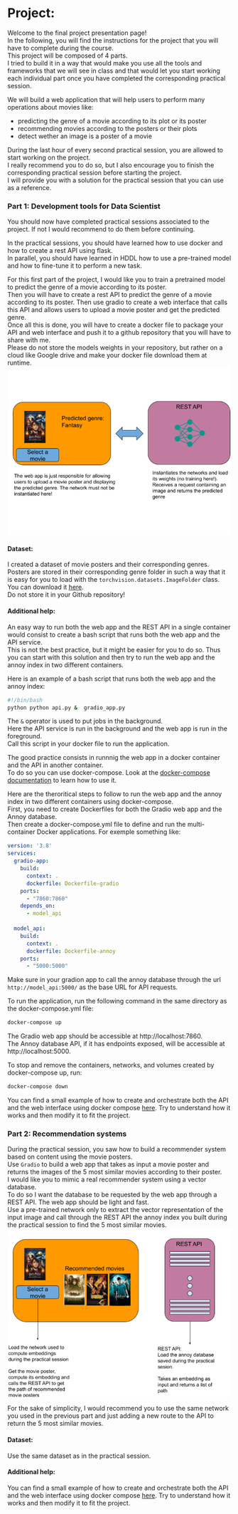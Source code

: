 # Project:
Welcome to the final project presentation page!  
In the following, you will find the instructions for the project that you will have to complete during the course.  
This project will be composed of 4 parts.  
I tried to build it in a way that would make you use all the tools and frameworks that we will see in class and that would let you start working each individual part once you have completed the corresponding practical session.  

We will build a web application that will help users to perform many operations about movies like:
- predicting the genre of a movie according to its plot or its poster
- recommending movies according to the posters or their plots
- detect wether an image is a poster of a movie

During the last hour of every second practical session, you are allowed to start working on the project.  
I really recommend you to do so, but I also encourage you to finish the corresponding practical session before starting the project.  
I will provide you with a solution for the practical session that you can use as a reference.

### Part 1: Development tools for Data Scientist

You should now have completed practical sessions associated to the project.
If not I would recommend to do them before continuing.

In the practical sessions, you should have learned how to use docker and how to create a rest API using flask.  
In parallel, you should have learned in HDDL how to use a pre-trained model and how to fine-tune it to perform a new task.  

For this first part of the project, I would like you to train a pretrained model to predict the genre of a movie according to its poster.  
Then you will have to create a rest API to predict the genre of a movie according to its poster. 
Then use gradio to create a web interface that calls this API and allows users to upload a movie poster and get the predicted genre.  
Once all this is done, you will have to create a docker file to package your API and web interface and push it to a github repository that you will have to share with me.   
Please do not store the models weights in your repository, but rather on a cloud like Google drive and make your docker file download them at runtime.
![](../img/project/Project1.png)
#### Dataset:
I created a dataset of movie posters and their corresponding genres.  
Posters are stored in their corresponding genre folder in such a way that it is easy for you to load with the `torchvision.datasets.ImageFolder` class. 
You can download it [here](https://drive.google.com/file/d/1-1OSGlN2EOqyZuehBgpgI8FNOtK-caYf/view?usp=sharing).  
Do not store it in your Github repository!

#### Additional help:
An easy way to run both the web app and the REST API in a single  container would consist to create a bash script that runs both the web app and the API service.  
This is not the best practice, but it might be easier for you to do so. Thus you can start with this solution and then try to run the web app and the annoy index in two different containers.

Here is an example of a bash script that runs both the web app and the annoy index:  
```bash
#!/bin/bash
python python api.py &  gradio_app.py 
```

The ``&`` operator is used to put jobs in the background.  
Here the API service is run in the background and the web app is run in the foreground.  
Call this script in your docker file to run the application.

The good practice consists in runnnig the web app in a docker container and the API in another container.  
To do so you can use docker-compose. 
Look at the [docker-compose documentation](https://docs.docker.com/compose/gettingstarted/) to learn how to use it. 

Here are the theroritical steps to follow to run the web app and the annoy index in two different containers using docker-compose.  
First, you need to create Dockerfiles for both the Gradio web app and the Annoy database.  
Then create a docker-compose.yml file to define and run the multi-container Docker applications. For exemple something like:  

```yaml	
version: '3.8'
services:
  gradio-app:
    build:
      context: .
      dockerfile: Dockerfile-gradio
    ports:
      - "7860:7860"
    depends_on:
      - model_api

  model_api:
    build:
      context: .
      dockerfile: Dockerfile-annoy
    ports:
      - "5000:5000"
```
Make sure in your gradion app to call the annoy database through the url `http://model_api:5000/` as the base URL for API requests.

To run the application, run the following command in the same directory as the docker-compose.yml file:

```bash
docker-compose up
```

The Gradio web app should be accessible at http://localhost:7860.  
The Annoy database API, if it has endpoints exposed, will be accessible at http://localhost:5000.

To stop and remove the containers, networks, and volumes created by docker-compose up, run:
    
```bash
docker-compose down
```

You can find a small example of how to create and orchestrate both the API and the web interface using docker compose [here](Docker_compose.md).
Try to understand how it works and then modify it to fit the project.

### Part 2: Recommendation systems

During the practical session, you saw how to build a recommender system based on content using the movie posters.  
Use `Gradio` to build a web app that takes as input a movie poster and returns the images of the 5 most similar movies according to their poster.  
I would like you to mimic a real recommender system using a vector database.  
To do so I want the database to be requested by the web app through a REST API. 
The web app should be light and fast.  
Use a pre-trained network only to extract the vector representation of the input image and call through the REST API the annoy index you built during the practical session to find the 5 most similar movies.
![](../img/project/Project2.png)    

For the sake of simplicity, I would recommend you to use the same network you used in the previous part and just adding a new route to the API to return the 5 most similar movies.  
#### Dataset:
Use the same dataset as in the practical session.  

#### Additional help:
You can find a small example of how to create and orchestrate both the API and the web interface using docker compose [here](Docker_compose_annoy.md).
Try to understand how it works and then modify it to fit the project.

